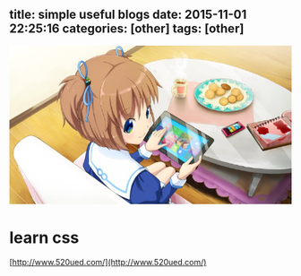 title: simple useful blogs
date: 2015-11-01 22:25:16
categories: [other]
tags: [other]
---

![](/images/s32.jpg)

# learn css

[http://www.520ued.com/](http://www.520ued.com/)

